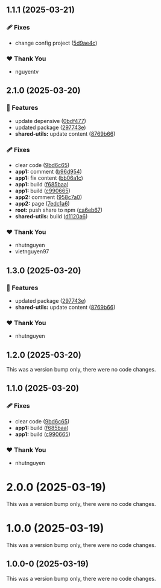 ## 1.1.1 (2025-03-21)

### 🩹 Fixes

- change config project ([5d9ae4c](https://github.com/vietnguyen97/nx-boilerplate/commit/5d9ae4c))

### ❤️ Thank You

- nguyentv

## 2.1.0 (2025-03-20)

### 🚀 Features

- update depensive ([0bdf477](https://github.com/vietnguyen97/nx-boilerplate/commit/0bdf477))
- updated package ([297743e](https://github.com/vietnguyen97/nx-boilerplate/commit/297743e))
- **shared-utils:** update content ([8769b66](https://github.com/vietnguyen97/nx-boilerplate/commit/8769b66))

### 🩹 Fixes

- clear code ([9bd6c65](https://github.com/vietnguyen97/nx-boilerplate/commit/9bd6c65))
- **app1:** comment ([b96d954](https://github.com/vietnguyen97/nx-boilerplate/commit/b96d954))
- **app1:** fix content ([bb06a1c](https://github.com/vietnguyen97/nx-boilerplate/commit/bb06a1c))
- **app1:** build ([f685baa](https://github.com/vietnguyen97/nx-boilerplate/commit/f685baa))
- **app1:** build ([c990665](https://github.com/vietnguyen97/nx-boilerplate/commit/c990665))
- **app2:** comment ([958c7a0](https://github.com/vietnguyen97/nx-boilerplate/commit/958c7a0))
- **app2:** page ([7edc1a6](https://github.com/vietnguyen97/nx-boilerplate/commit/7edc1a6))
- **root:** push share to npm ([ca6eb67](https://github.com/vietnguyen97/nx-boilerplate/commit/ca6eb67))
- **shared-utils:** build ([d1120a6](https://github.com/vietnguyen97/nx-boilerplate/commit/d1120a6))

### ❤️ Thank You

- nhutnguyen
- vietnguyen97

## 1.3.0 (2025-03-20)

### 🚀 Features

- updated package ([297743e](https://github.com/vietnguyen97/nx-boilerplate/commit/297743e))
- **shared-utils:** update content ([8769b66](https://github.com/vietnguyen97/nx-boilerplate/commit/8769b66))

### ❤️ Thank You

- nhutnguyen

## 1.2.0 (2025-03-20)

This was a version bump only, there were no code changes.

## 1.1.0 (2025-03-20)

### 🩹 Fixes

- clear code ([9bd6c65](https://github.com/vietnguyen97/nx-boilerplate/commit/9bd6c65))
- **app1:** build ([f685baa](https://github.com/vietnguyen97/nx-boilerplate/commit/f685baa))
- **app1:** build ([c990665](https://github.com/vietnguyen97/nx-boilerplate/commit/c990665))

### ❤️ Thank You

- nhutnguyen

# 2.0.0 (2025-03-19)

This was a version bump only, there were no code changes.

# 1.0.0 (2025-03-19)

This was a version bump only, there were no code changes.

## 1.0.0-0 (2025-03-19)

This was a version bump only, there were no code changes.